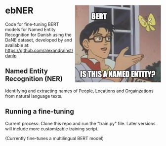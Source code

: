 # ebNER <img src="logo.jpg" align="right" height=250/>
Code for fine-tuning BERT models for Named Entity Recognition for Danish using the DaNE dataset, developed by and available at: https://github.com/alexandrainst/danlp


## Named Entity Recognition (NER) 
Identifying and extracting names of People, Locations and Orgainzations from natural language texts. 


## Running a fine-tuning
Current process: Clone this repo and run the "train.py" file.
Later versions will include more customizable training script.  

(Currently fine-tunes a multilingual BERT model)

